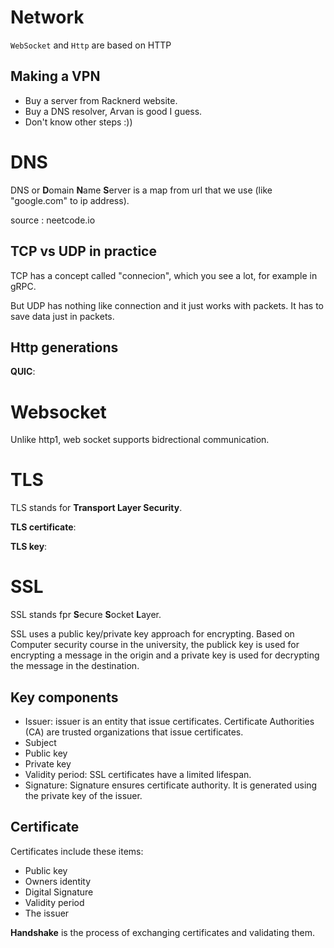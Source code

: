 # Network

`WebSocket` and `Http` are based on HTTP

## Making a VPN

- Buy a server from Racknerd website.
- Buy a DNS resolver, Arvan is good I guess.
- Don't know other steps :))

# DNS 

DNS or **D**omain **N**ame **S**erver is a map from url that we use (like "google.com" to ip address).

source : neetcode.io

## TCP vs UDP in practice

TCP has a concept called "connecion", which you see a lot, for example in gRPC.

But UDP has nothing like connection and it just works with packets. It has to save data just in packets.

## Http generations

**QUIC**: 

# Websocket 

Unlike http1, web socket supports bidrectional communication.

# TLS

TLS stands for **Transport Layer Security**.

**TLS certificate**:

**TLS key**:

# SSL

SSL stands fpr **S**ecure **S**ocket **L**ayer.

SSL uses a public key/private key approach for encrypting. Based on Computer security course in the university, the publick key is used for encrypting a message in the origin and a private key is used for decrypting the message in the destination.

## Key components

- Issuer: issuer is an entity that issue certificates. Certificate Authorities (CA) are trusted organizations that issue certificates.
- Subject
- Public key
- Private key
- Validity period: SSL certificates have a limited lifespan.
- Signature: Signature ensures certificate authority. It is generated using the private key of the issuer.  

## Certificate

Certificates include these items:
- Public key
- Owners identity
- Digital Signature
- Validity period
- The issuer

**Handshake** is the process of exchanging certificates and validating them. 
